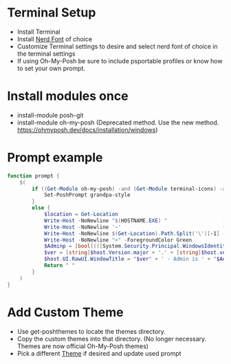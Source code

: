 # Terminal Setup
- Install Terminal
- Install [Nerd Font](https://www.nerdfonts.com/) of choice
- Customize Terminal settings to desire and select nerd font of choice in the terminal settings
- If using Oh-My-Posh be sure to include psportable profiles or know how to set your own prompt.

# Install modules once
- install-module posh-git
- install-module oh-my-posh (Deprecated method. Use the new method. https://ohmyposh.dev/docs/installation/windows)

# Prompt example
```powershell
function prompt {
    $(
        if ((Get-Module oh-my-posh) -and (Get-Module terminal-icons) -and (Get-Module posh-git)) {
            Set-PoshPrompt grandpa-style
        }
        else {
            $location = Get-Location
            Write-Host -NoNewline "$(HOSTNAME.EXE) "                  -ForegroundColor Green
            Write-Host -NoNewline '~'                                 -ForegroundColor Yellow
            Write-Host -NoNewline $(Get-Location).Path.Split('\')[-1] -ForegroundColor Cyan
            Write-Host -NoNewline ">" -ForegroundColor Green
            $Adminp = [bool](([System.Security.Principal.WindowsIdentity]::GetCurrent()).groups -match "S-1-5-32-544")
            $ver = [string]$host.Version.major + '.' + [string]$host.version.minor + '.' + [string]$host.version.build + "-" + [string]$host.version.PSSemVerPreReleaseLabel
            $host.UI.RawUI.WindowTitle = "$ver" + ' - Admin is ' + "$Adminp" + " - $location"
            Return " "
        }
    )
}
```

# Add Custom Theme
- Use get-poshthemes to locate the themes directory.
- Copy the custom themes into that directory. (No longer necessary. Themes are now official Oh-My-Posh themes)
- Pick a different [Theme](https://ohmyposh.dev/docs/themes) if desired and update used prompt
